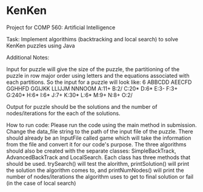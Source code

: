 # KenKen
Project for COMP 560: Artificial Intelligence

Task: Implement algorithims (backtracking and local search) to solve KenKen puzzles using Java

Additional Notes: 

Input for puzzle will give the size of the puzzle, the partitioning of the puzzle in row major order   using letters and the equations associated with each partitions. So the input for a puzzle will look like:
        6
        ABBCDD
        AEECFD
        GGHHFD
        GGIJKK
        LLIJJM
        NNNOOM
        A:11+
        B:2/
        C:20*
        D:6*
        E:3-
        F:3+
        G:240*
        H:6*
        I:6*
        J:7+
        K:30*
        L:6*
        M:9+
        N:8+
        O:2/ 

Output for puzzle should be the solutions and the number of nodes/iterations for the each of the solutions.

How to run code: 
Please run the code using the main method in submission. Change the data_file string to the path of the input file of the puzzle. There should already be an InputFile called game which will take the information from the file and convert it for our code's purpose. The three algorithms should also be created with the separate classes: SimpleBackTrack, AdvancedBackTrack and LocalSearch. Each class has three methods that should be used. trySearch() will test the alorithm, printSolution() will print the solution the algorithm comes to, and printNumNodes() will print the number of nodes/iterations the algorithm uses to get to final solution or fail (in the case of local search)
